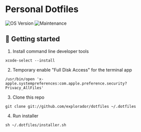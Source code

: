 # Personal Dotfiles 

![OS Version](https://img.shields.io/badge/MacOS-Catalina-white?style=flat&logo=apple&labelColor=1c1c1e)
![Maintenance](https://img.shields.io/maintenance/yes/2020?style=flat)

## 🚀 Getting started

1. Install command line developer tools 
```
xcode-select --install
```
2. Temporary enable "Full Disk Access" for the terminal app
```
/usr/bin/open 'x-apple.systempreferences:com.apple.preference.security?Privacy_AllFiles'
```
3. Clone this repo
```
git clone git://github.com/explorador/dotfiles ~/.dotfiles
```
4. Run installer
```
sh ~/.dotfiles/installer.sh
```


